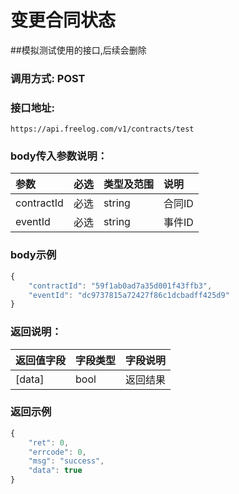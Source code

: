 # 变更合同状态

##模拟测试使用的接口,后续会删除


### 调用方式: POST

### 接口地址:

```
https://api.freelog.com/v1/contracts/test
```

### body传入参数说明：

| 参数 | 必选 | 类型及范围 | 说明 |
| :--- | :--- | :--- | :--- |
|contractId|必选|string|合同ID
|eventId|必选|string|事件ID


### body示例

```js
{
    "contractId": "59f1ab0ad7a35d001f43ffb3",
    "eventId": "dc9737815a72427f86c1dcbadff425d9"
}
```

### 返回说明：

| 返回值字段 | 字段类型 | 字段说明 |
| :--- | :--- | :--- |
| [data] | bool | 返回结果


### 返回示例

```js
{
    "ret": 0,
    "errcode": 0,
    "msg": "success",
    "data": true
}
```

